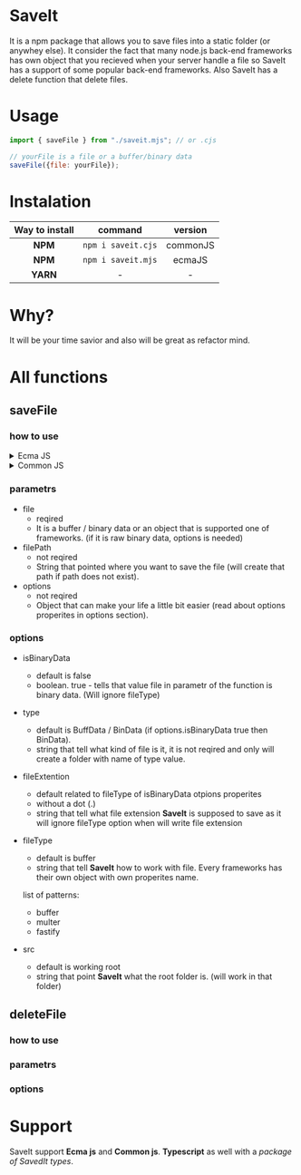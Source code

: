 # SaveIt
It is a npm package that allows you to save files into a static folder (or anywhey else). It consider the fact that many node.js back-end frameworks has own object that you recieved when your server handle a file 
so SaveIt has a support of some popular back-end frameworks. Also SaveIt has a delete function that delete files.
# Usage
```js
import { saveFile } from "./saveit.mjs"; // or .cjs

// yourFile is a file or a buffer/binary data
saveFile({file: yourFile});
```
# Instalation
| Way to install     |    command |  version|
| :-------------: |:-------------:| :-----:|
| **NPM**      | `npm i saveit.cjs` | commonJS|
| **NPM**      | `npm i saveit.mjs` | ecmaJS  |
| **YARN**      | -            |-|
# Why?
It will be your time savior and also will be great as refactor mind.
# All functions

## saveFile
### how to use
<details>
  <summary>Ecma JS</summary>
 
  <h4>Simple example</h4>
  
```js
  import { saveFile } from "./saveit.mjs";
  saveFile({file: yourFile, filePath: yourFile, options: yourOptions}); // will return true if success
```
  
  <h4>Senior example</h4>
  
```js
    import { saveFile } from "./saveit.mjs";
    
    const options = {
    isBinaryData: yourBoolean,
    type: yourType,
    fileExtention: yourFileExtension,
    fileType: yourFileType,
    src: yourSrc
    }
    saveFile({file: yourFile, filePath: yourFile, options: yourOptions); // will return true if success
```
</details>

<details>
  <summary>Common JS</summary>
  
  <h4>Simple example</h4>
  
```js
  const {saveFile} = { saveFile } from "./saveit.cjs";
  saveFile({file: yourFile, filePath: yourFile, options: yourOptions}); // will return true if success
```
  
  <h4>Senior example</h4>
  
```js
    const {saveFile} = { saveFile } from "./saveit.cjs";
    
    const options = {
    isBinaryData: yourBoolean,
    type: yourType,
    fileExtention: yourFileExtension,
    fileType: yourFileType,
    src: yourSrc
    }
    saveFile({file: yourFile, filePath: yourFile, options: yourOptions); // will return true if success
```
  
</details>

### parametrs
* file
  * reqired
  * It is a buffer / binary data or an object that is supported one of frameworks. (if it is raw binary data, options is needed) 
* filePath
  * not reqired
  * String that pointed where you want to save the file (will create that path if path does not exist).
* options
  * not reqired 
  * Object that can make your life a little bit easier (read about options properites in options section). 
### options
* isBinaryData
  * default is false 
  * boolean. true - tells that value file in parametr of the function is binary data. (Will ignore fileType)
* type
  * default is BuffData / BinData (if options.isBinaryData true then BinData). 
  * string that tell what kind of file is it, it is not reqired and only will create a folder with name of type value.
* fileExtention
  * default related to fileType of isBinaryData otpions properites
  * without a dot (.)
  * string that tell what file extension **SaveIt** is supposed to save as it will ignore fileType option when will write file extension
* fileType
  * default is buffer
  * string that tell **SaveIt** how to work with file. Every frameworks has their own object with own properites name.
  
  list of patterns:
    * buffer
    * multer
    * fastify
* src
  * default is working root
  * string that point **SaveIt** what the root folder is. (will work in that folder)  
## deleteFile
### how to use
### parametrs
### options
# Support
SaveIt support **Ecma js** and **Common js**. **Typescript** as well with a *package of SavedIt types*.
